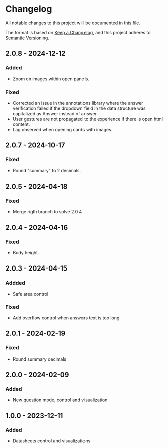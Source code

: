 # Changelog
All notable changes to this project will be documented in this file.

The format is based on [Keep a Changelog](https://keepachangelog.com/en/1.0.0/),
and this project adheres to [Semantic Versioning](https://semver.org/spec/v2.0.0.html).

## 2.0.8 - 2024-12-12

### Added

- Zoom on images within open panels.

### Fixed

- Corrected an issue in the annotations library where the answer verification failed if the dropdown field in the data structure was capitalized as Answer instead of answer.
- User gestures are not propagated to the experience if there is open html content.
- Lag observed when opening cards with images.


## 2.0.7 - 2024-10-17

### Fixed

- Round "summary" to 2 decimals.

## 2.0.5 - 2024-04-18

### Fixed

- Merge rigth branch to solve 2.0.4

## 2.0.4 - 2024-04-16

### Fixed

- Body height.

## 2.0.3 - 2024-04-15

### Addded

- Safe area control

### Fixed

- Add overflow control when answers text is too long

## 2.0.1 - 2024-02-19

### Fixed

- Round summary decimals

## 2.0.0 - 2024-02-09

### Added

- New question mode, control and visualization

## 1.0.0 - 2023-12-11

### Added

- Datasheets control and visualizations

